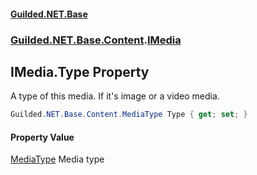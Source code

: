 
#### [Guilded.NET.Base](index 'index')
### [Guilded.NET.Base.Content](index#Guilded_NET_Base_Content 'Guilded.NET.Base.Content').[IMedia](IMedia 'Guilded.NET.Base.Content.IMedia')
## IMedia.Type Property
A type of this media. If it's image or a video media.  
```csharp
Guilded.NET.Base.Content.MediaType Type { get; set; }
```

#### Property Value
[MediaType](MediaType 'Guilded.NET.Base.Content.MediaType')
Media type
